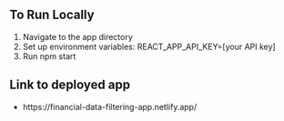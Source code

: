 <h2> To Run Locally </h2>
<ol>
    <li>Navigate to the app directory</li>
    <li>Set up environment variables: REACT_APP_API_KEY=[your API key]</li>
    <li>Run npm start</li>
</ol>

<h2> Link to deployed app </h2>
<ul>
    <li> https://financial-data-filtering-app.netlify.app/ </li>
</ul>